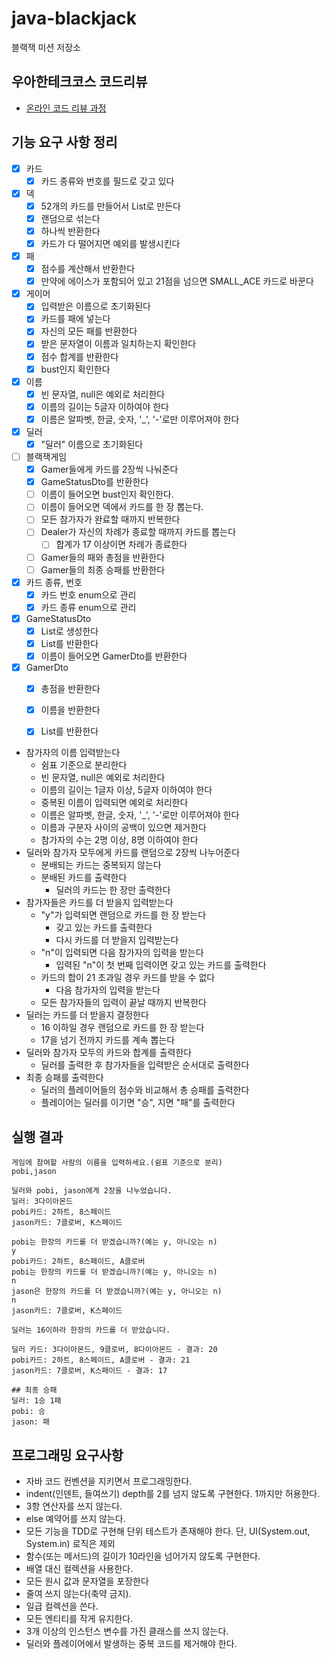 # java-blackjack

블랙잭 미션 저장소

## 우아한테크코스 코드리뷰

- [온라인 코드 리뷰 과정](https://github.com/woowacourse/woowacourse-docs/blob/master/maincourse/README.md)

## 기능 요구 사항 정리

- [x] 카드
    - [x] 카드 종류와 번호를 필드로 갖고 있다
- [x] 덱
    - [x] 52개의 카드를 만들어서 List로 만든다
    - [x] 랜덤으로 섞는다
    - [x] 하나씩 반환한다
    - [x] 카드가 다 떨어지면 예외를 발생시킨다
- [x] 패
    - [x] 점수를 계산해서 반환한다
    - [x] 만약에 에이스가 포함되어 있고 21점을 넘으면 SMALL_ACE 카드로 바꾼다
- [x] 게이머
    - [x] 입력받은 이름으로 초기화된다
    - [x] 카드를 패에 넣는다
    - [x] 자신의 모든 패를 반환한다
    - [x] 받은 문자열이 이름과 일치하는지 확인한다
    - [x] 점수 합계를 반환한다
    - [x] bust인지 확인한다
- [x] 이름
    - [x] 빈 문자열, null은 예외로 처리한다
    - [x] 이름의 길이는 5글자 이하여야 한다
    - [x] 이름은 알파벳, 한글, 숫자, '_', '-'로만 이루어져야 한다
- [x] 딜러
    - [x] "딜러" 이름으로 초기화된다
- [ ] 블랙잭게임
    - [x] Gamer들에게 카드를 2장씩 나눠준다
    - [x] GameStatusDto를 반환한다
    - [ ] 이름이 들어오면 bust인지 확인한다.
    - [ ] 이름이 들어오면 덱에서 카드를 한 장 뽑는다.
    - [ ] 모든 참가자가 완료할 때까지 반복한다
    - [ ] Dealer가 자신의 차례가 종료할 때까지 카드를 뽑는다
        - [ ] 합계가 17 이상이면 차례가 종료한다
    - [ ] Gamer들의 패와 총점을 반환한다
    - [ ] Gamer들의 최종 승패를 반환한다
- [x] 카드 종류, 번호
    - [x] 카드 번호 enum으로 관리
    - [x] 카드 종류 enum으로 관리
- [x] GameStatusDto
    - [x] List<GamerDto>로 생성한다
    - [x] List<GamerDto>를 반환한다
    - [x] 이름이 들어오면 GamerDto를 반환한다
- [x] GamerDto
    - [x] 총점을 반환한다
    - [x] 이름을 반환한다
    - [x] List<Card>를 반환한다


- 참가자의 이름 입력받는다
    - 쉼표 기준으로 분리한다
    - 빈 문자열, null은 예외로 처리한다
    - 이름의 길이는 1글자 이상, 5글자 이하여야 한다
    - 중복된 이름이 입력되면 예외로 처리한다
    - 이름은 알파벳, 한글, 숫자, '_', '-'로만 이루어져야 한다
    - 이름과 구분자 사이의 공백이 있으면 제거한다
    - 참가자의 수는 2명 이상, 8명 이하여야 한다
- 딜러와 참가자 모두에게 카드를 랜덤으로 2장씩 나누어준다
    - 분배되는 카드는 중복되지 않는다
    - 분배된 카드를 출력한다
        - 딜러의 카드는 한 장만 출력한다
- 참가자들은 카드를 더 받을지 입력받는다
    - "y"가 입력되면 랜덤으로 카드를 한 장 받는다
        - 갖고 있는 카드를 출력한다
        - 다시 카드를 더 받을지 입력받는다
    - "n"이 입력되면 다음 참가자의 입력을 받는다
        - 입력된 "n"이 첫 번째 입력이면 갖고 있는 카드를 출력한다
    - 카드의 합이 21 초과일 경우 카드를 받을 수 없다
        - 다음 참가자의 입력을 받는다
    - 모든 참가자들의 입력이 끝날 때까지 반복한다
- 딜러는 카드를 더 받을지 결정한다
    - 16 이하일 경우 랜덤으로 카드를 한 장 받는다
    - 17을 넘기 전까지 카드를 계속 뽑는다
- 딜러와 참가자 모두의 카드와 합계를 출력한다
    - 딜러를 출력한 후 참가자들을 입력받은 순서대로 출력한다
- 최종 승패를 출력한다
    - 딜러의 플레이어들의 점수와 비교해서 총 승패를 출력한다
    - 플레이어는 딜러를 이기면 "승", 지면 "패"를 출력한다

## 실행 결과

```
게임에 참여할 사람의 이름을 입력하세요.(쉼표 기준으로 분리)
pobi,jason

딜러와 pobi, jason에게 2장을 나누었습니다.
딜러: 3다이아몬드
pobi카드: 2하트, 8스페이드
jason카드: 7클로버, K스페이드

pobi는 한장의 카드를 더 받겠습니까?(예는 y, 아니오는 n)
y
pobi카드: 2하트, 8스페이드, A클로버
pobi는 한장의 카드를 더 받겠습니까?(예는 y, 아니오는 n)
n
jason은 한장의 카드를 더 받겠습니까?(예는 y, 아니오는 n)
n
jason카드: 7클로버, K스페이드

딜러는 16이하라 한장의 카드를 더 받았습니다.

딜러 카드: 3다이아몬드, 9클로버, 8다이아몬드 - 결과: 20
pobi카드: 2하트, 8스페이드, A클로버 - 결과: 21
jason카드: 7클로버, K스페이드 - 결과: 17

## 최종 승패
딜러: 1승 1패
pobi: 승
jason: 패
```

## 프로그래밍 요구사항

- 자바 코드 컨벤션을 지키면서 프로그래밍한다.
- indent(인덴트, 들여쓰기) depth를 2를 넘지 않도록 구현한다. 1까지만 허용한다.
- 3항 연산자를 쓰지 않는다.
- else 예약어를 쓰지 않는다.
- 모든 기능을 TDD로 구현해 단위 테스트가 존재해야 한다. 단, UI(System.out, System.in) 로직은 제외
- 함수(또는 메서드)의 길이가 10라인을 넘어가지 않도록 구현한다.
- 배열 대신 컬렉션을 사용한다.
- 모든 원시 값과 문자열을 포장한다
- 줄여 쓰지 않는다(축약 금지).
- 일급 컬렉션을 쓴다.
- 모든 엔티티를 작게 유지한다.
- 3개 이상의 인스턴스 변수를 가진 클래스를 쓰지 않는다.
- 딜러와 플레이어에서 발생하는 중복 코드를 제거해야 한다.
